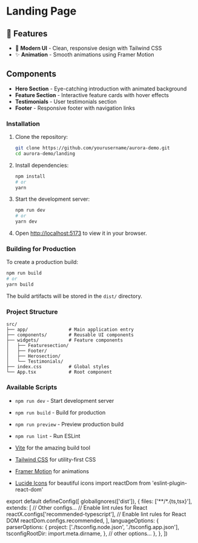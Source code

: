 #  Landing Page

## 🚀 Features

- 🎨 **Modern UI** - Clean, responsive design with Tailwind CSS
- ✨ **Animation** - Smooth animations using Framer Motion


##  Components

- **Hero Section** - Eye-catching introduction with animated background
- **Feature Section** - Interactive feature cards with hover effects
- **Testimonials** - User testimonials section
- **Footer** - Responsive footer with navigation links


### Installation

1. Clone the repository:
   ```bash
   git clone https://github.com/yourusername/aurora-demo.git
   cd aurora-demo/landing
   ```

2. Install dependencies:
   ```bash
   npm install
   # or
   yarn
   ```

3. Start the development server:
   ```bash
   npm run dev
   # or
   yarn dev
   ```

4. Open [http://localhost:5173](http://localhost:5173) to view it in your browser.

### Building for Production

To create a production build:

```bash
npm run build
# or
yarn build
```

The build artifacts will be stored in the `dist/` directory.

### Project Structure

```
src/
├── app/               # Main application entry
├── components/        # Reusable UI components
├── widgets/           # Feature components
│   ├── Featuresection/
│   ├── Footer/
│   ├── Herosection/
│   └── Testimonials/
├── index.css          # Global styles
└── App.tsx            # Root component
```

### Available Scripts

- `npm run dev` - Start development server
- `npm run build` - Build for production
- `npm run preview` - Preview production build
- `npm run lint` - Run ESLint



- [Vite](https://vitejs.dev/) for the amazing build tool
- [Tailwind CSS](https://tailwindcss.com/) for utility-first CSS
- [Framer Motion](https://www.framer.com/motion/) for animations
- [Lucide Icons](https://lucide.dev/) for beautiful icons
import reactDom from 'eslint-plugin-react-dom'

export default defineConfig([
  globalIgnores(['dist']),
  {
    files: ['**/*.{ts,tsx}'],
    extends: [
      // Other configs...
      // Enable lint rules for React
      reactX.configs['recommended-typescript'],
      // Enable lint rules for React DOM
      reactDom.configs.recommended,
    ],
    languageOptions: {
      parserOptions: {
        project: ['./tsconfig.node.json', './tsconfig.app.json'],
        tsconfigRootDir: import.meta.dirname,
      },
      // other options...
    },
  },
])
```
